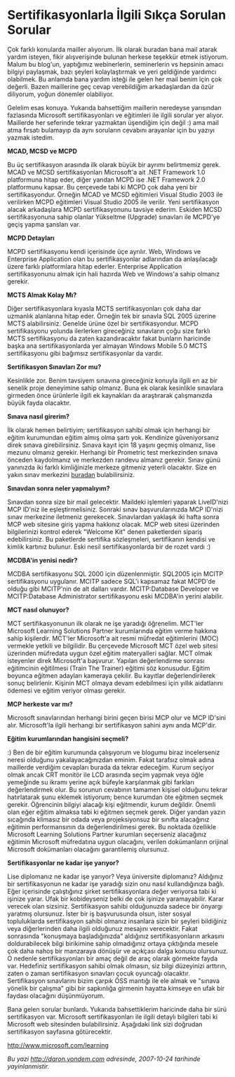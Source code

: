 # Sertifikasyonlarla İlgili Sıkça Sorulan Sorular
Çok farklı konularda mailler alıyorum. İlk olarak buradan bana mail
atarak yardım isteyen, fikir alışverişinde bulunan herkese teşekkür
etmek istiyorum. Malum bu blog'un, yaptığımız webinerlerin, seminerlerin
vs hepsinin amacı bilgiyi paylaşmak, bazı şeyleri kolaylaştırmak ve yeri
geldiğinde yardımcı olabilmek. Bu anlamda bana yardım isteği ile gelen
her mail benim için çok değerli. Bazen maillerine geç cevap verebildiğim
arkadaşlardan da özür diliyorum, yoğun dönemler olabiliyor.

Gelelim esas konuya. Yukarıda bahsettiğim maillerin neredeyse yarısından
fazlasında Microsoft sertifikasyonları ve eğitimleri ile ilgili sorular
yer alıyor. Maillerde her seferinde tekrar yazmaktan üşendiğim için
değil :) ama mail atma fırsatı bulamayıp da aynı soruların cevabını
arayanlar için bu yazıyı yazmak istedim.

**MCAD, MCSD ve MCPD**

Bu üç sertifikasyon arasında ilk olarak büyük bir ayrımı belirtmemiz
gerek. MCAD ve MCSD sertifikasyonları Microsoft'a ait .NET Framework 1.0
platformuna hitap eder, diğer yandan MCPD ise .NET Framework 2.0
platformunu kapsar. Bu çerçevede tabi ki MCPD çok daha yeni bir
sertifikasyondur. Örneğin MCAD ve MCSD eğitimleri Visual Studio 2003 ile
verilirken MCPD eğitimleri Visual Studio 2005 ile verilir. Yeni
sertifikasyon alacak arkadaşlara MCPD sertifikasyonunu tavsiye ederim.
Eskiden MCSD sertifikasyonuna sahip olanlar Yükseltme (Upgrade)
sınavları ile MCPD'ye geçiş yapma şansları var.

**MCPD Detayları**

MCPD sertifikasyonu kendi içerisinde üçe ayrılır. Web, Windows ve
Enterprise Application olan bu sertifikasyonlar adlarından da
anlaşılacağı üzere farklı platformlara hitap ederler. Enterprise
Application sertifikasyonunu almak için hali hazırda Web ve Windows'a
sahip olmanız gerekir.

**MCTS Almak Kolay Mı?**

Diğer sertifikasyonlara kıyasla MCTS sertifikasyonları çok daha dar
uzmanlık alanlarına hitap eder. Örneğin tek bir sınavla SQL 2005 üzerine
MCTS alabilirsiniz. Genelde ürüne özel bir sertifikasyondur. MCPD
sertifikasyonu yolunda ilerlerken gireceğiniz sınavların çoğu size
farklı MCTS sertifikasyonu da zaten kazandıracaktır fakat bunların
haricinde başka ana sertifikasyonlarda yer almayan Windows Mobile 5.0
MCTS sertifikasyonu gibi bağımsız sertifikasyonlar da vardır.

**Sertifikasyon Sınavları Zor mu?**

Kesinlikle zor. Benim tavsiyem sınavına gireceğiniz konuyla ilgili en az
bir senelik proje deneyimine sahip olmanız. Buna ek olarak kesinlikle
sınavlara girmeden önce ürünlerle ilgili ek kaynakları da araştırarak
çalışmanızda büyük fayda olacaktır.

**Sınava nasıl girerim?**

İlk olarak hemen belirtiyim; sertifikasyon sahibi olmak için herhangi
bir eğitim kurumundan eğitim almış olma şartı yok. Kendinize
güveniyorsanız direk sınava girebilirsiniz. Sınava kayıt için 18 yaşını
geçmiş olmanız, lise mezunu olmanız gerekir. Herhangi bir Prometric test
merkezinden sınava önceden kaydolmanız ve merkezden randevu almanız
gerekir. Sınav günü yanınızda iki farklı kimliğinizle merkeze gitmeniz
yeterli olacaktır. Size en yakın sınav merkezini
[buradan](http://securereg3.prometric.com/) bulabilirsiniz.

**Sınavdan sonra neler yapmalıyım?**

Sınavdan sonra size bir mail gelecektir. Maildeki işlemleri yaparak
LiveID'nizi MCP ID'niz ile eşleştirmelisiniz. Sonraki sınav
başvurularınızda MCP ID'nizi sınav merkezine iletmeniz gerekecek.
Sınavlardan yaklaşık iki hafta sonra MCP web sitesine giriş yapma
hakkınız olacak. MCP web sitesi üzerinden bilgilerinizi kontrol ederek
"Welcome Kit" denen paketlerden sipariş edebilirsiniz. Bu paketlerde
sertifika sözleşmeleri, sertifikanın kendisi ve kimlik kartınız bulunur.
Eski nesil sertifikasyonlarda bir de rozet vardı :)

**MCDBA'in yenisi nedir?**

MCDBA sertifikasyonu SQL 2000 için düzenlenmiştir. SQL2005 için MCITP
sertifikasyonu uygulanır. MCITP sadece SQL'i kapsamaz fakat MCPD'de
olduğu gibi MCITP'nin de alt dalları vardır. MCITP:Database Developer ve
MCITP:Database Administrator sertifikasyonu eski MCDBA'in yerini
alabilir.

**MCT nasıl olunuyor?**

MCT sertifikasyonunun ilk olarak ne işe yaradığı öğrenelim. MCT'ler
Microsoft Learning Solutions Partner kurumlarında eğitim verme hakkına
sahip kişilerdir. MCT'ler Microsoft'a ait resmi müfredat eğitimlerini
(MOC) vermekle yetkili ve bilgilidir. Bu çerçevede Microsoft MCT özel
web sitesi üzerinden müfredata uygun özel eğitim materyalleri sağlar.
MCT olmak isteyenler direk Microsoft'a başvurur. Yapılan değerlendirme
sonrası eğitimcinin eğitilmesi (Train The Trainer) eğitimi söz
konusudur. Eğitim boyunca eğitmen adayları kameraya çekilir. Bu kayıtlar
değerlendirilerek sonuç belirlenir. Kişinin MCT olmaya devam edebilmesi
için yıllık aidatlarını ödemesi ve eğitim veriyor olması gerekir.

**MCP herkeste var mı?**

Microsoft sınavlarından herhangi birini geçen birisi MCP olur ve MCP
ID'sini alır. Microsoft'la ilgili herhangi bir sertifikasyon sahini aynı
anda MCP'dir.

**Eğitim kurumlarından hangisini seçmeli?**

:) Ben de bir eğitim kurumunda çalışıyorum ve blogumu biraz incelerseniz
neresi olduğunu yakalayacağınızdan eminim. Fakat tarafsız olmak adına
maillerde verdiğim cevapları burada da tekrar edeceğim. Kurum seçiyor
olmak ancak CRT monitör ile LCD arasında seçim yapmak veya öğle
yemeğinde su ikramı yerine açık büfeyle karşılanmak gibi farkları
değerlendirmek olur. Bu sorunun cevabının tamamen kişisel olduğunu
tekrar hatırlatarak şunu eklemek istiyorum; bence kurumdan öte eğitmen
seçmek gerekir. Öğrencinin bilgiyi alacağı kişi eğitmendir, kurum
değildir. Önemli olan eğer eğitim almaksa tabi ki eğitmen seçmek gerek.
Diğer yandan yazın sıcağında klimasız bir odada veya projeksiyonsuz bir
sınıfta alacağınız eğitimin performansının da değerlendirilmesi gerek.
Bu noktada özellikle Microsoft Learning Solutions Partner kurumları
seçerseniz alacağınız eğitimin Microsoft müfredatına uygun olacağını,
verilen dokümanların orijinal Microsoft dokümanları olacağını
garantilemiş olursunuz.

**Sertifikasyonlar ne kadar işe yarıyor?**

Lise diplomanız ne kadar işe yarıyor? Veya üniversite diplomanız?
Aldığınız bir sertifikasyonun ne kadar işe yaradığı sizin onu nasıl
kullandığınıza bağlı. Eğer içerisinde çalıştığınız şirket
sertifikasyonlara değer veriyorsa tabi ki işinize yarar. Ufak bir
kobideyseniz belki de çok işinize yaramayabilir. Karar verecek olan
sizsiniz. Sertifikasyon sahibi olduğunuzda sadece bir önyargı yaratmış
olursunuz. İster bir iş başvurusunda olsun, ister sosyal topluluklarda
sertifikasyon sahibi olmanız insanlara sizin bir şeyleri bildiğiniz veya
diğerlerinden daha ilgili olduğunuz mesajını verecektir. Fakat
sonrasında "konuşmaya başladığınızda" aldığınız sertifikasyonların
arkasını doldurabilecek bilgi birikimine sahip olmadığınız ortaya
çıktığında mesele çok daha nahoş bir manzaraya dönüşür ve açıkçası dalga
konusu olursunuz. O nedenle sertifikasyonları bir amaç değil de araç
olarak görmekte fayda var. Hedefiniz sertifikasyon sahibi olmak olmasın,
siz bilgi düzeyinizi arttırın, zaten o zaman sertifikasyon sınavları
çocuk oyuncağı olacaktır. Sertifikasyon sınavlarını bizim çarpık ÖSS
mantığı ile ele almak ve "sınava yönelik bir çalışma" gibi bir
sapkınlığa girmenin hayatta kimseye en ufak bir faydası olacağını
düşünmüyorum.

Bana gelen sorular bunlardı. Yukarıda bahsettiklerim haricinde daha bir
sürü sertifikasyon var. Microsoft sertifikasyonları ile ilgili detaylı
bilgileri tabi ki Microsoft web sitesinden bulabilirsiniz. Aşağıdaki
link sizi doğrudan sertifikasyon sayfasına götürecektir.

<http://www.microsoft.com/learning>



*Bu yazi http://daron.yondem.com adresinde, 2007-10-24 tarihinde yayinlanmistir.*
